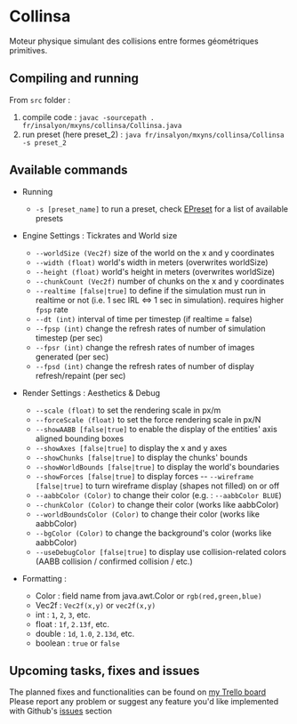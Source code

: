 # Collinsa
Moteur physique simulant des collisions entre formes géométriques primitives.

## Compiling and running
From `src` folder :  
   1. compile code : `javac -sourcepath . fr/insalyon/mxyns/collinsa/Collinsa.java`  
   2. run preset (here preset_2) : `java fr/insalyon/mxyns/collinsa/Collinsa -s preset_2`

## Available commands
   - Running
      - `-s [preset_name]` to run a preset, check [EPreset](https://github.com/mxyns/collinsa/blob/master/src/fr/insalyon/mxyns/collinsa/presets/Preset.java) for a list of available presets
   
   - Engine Settings : Tickrates and World size
      - `--worldSize (Vec2f)` size of the world on the x and y coordinates
      - `--width (float)` world's width in meters (overwrites worldSize)
      - `--height (float)` world's height in meters (overwrites worldSize)
      - `--chunkCount (Vec2f)` number of chunks on the x and y coordinates
      - `--realtime [false|true]` to define if the simulation must run in realtime or not (i.e. 1 sec IRL <=> 1 sec in simulation). requires higher `fpsp` rate
      - `--dt (int)` interval of time per timestep (if realtime = false)
      - `--fpsp (int)` change the refresh rates of number of simulation timestep (per sec)
      - `--fpsr (int)` change the refresh rates of number of images generated (per sec)
      - `--fpsd (int)` change the refresh rates of number of display refresh/repaint (per sec)

   - Render Settings : Aesthetics & Debug
      - `--scale (float)` to set the rendering scale in px/m
      - `--forceScale (float)` to set the force rendering scale in px/N
      - `--showAABB [false|true]` to enable the display of the entities' axis aligned bounding boxes
      - `--showAxes [false|true]` to display the x and y axes
      - `--showChunks [false|true]` to display the chunks' bounds
      - `--showWorldBounds [false|true]` to display the world's boundaries
      - `--showForces [false|true]` to display forces
      -- `--wireframe [false|true]` to turn wireframe display (shapes not filled) on or off
      - `--aabbColor (Color)` to change their color (e.g. : `--aabbColor BLUE`)
      - `--chunkColor (Color)` to change their color (works like aabbColor)
      - `--worldBoundsColor (Color)` to change their color (works like aabbColor)
      - `--bgColor (Color)` to change the background's color (works like aabbColor)
      - `--useDebugColor [false|true]` to display use collision-related colors (AABB collision / confirmed collision / etc.)
   
   - Formatting : 
      - Color : field name from java.awt.Color or `rgb(red,green,blue)`
      - Vec2f : `Vec2f(x,y)` or `vec2f(x,y)`
      - int : `1`, `2`, `3`, etc.
      - float : `1f`, `2.13f`, etc.
      - double : `1d`, `1.0`, `2.13d`, etc.
      - boolean : `true` or `false`
       
## Upcoming tasks, fixes and issues
    
   The planned fixes and functionalities can be found on [my Trello board](https://trello.com/b/O4Y18YMN/collinsa)  
   Please report any problem or suggest any feature you'd like implemented with Github's [issues](https://github.com/mxyns/collinsa/issues) section 
